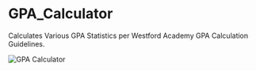 # GPA_Calculator
Calculates Various GPA Statistics per Westford Academy GPA Calculation Guidelines.

![GPA  Calculator](https://user-images.githubusercontent.com/61572112/151685219-6aea5ed4-7ea1-477d-9bd8-84b130939448.JPG)
